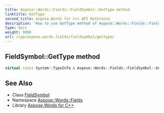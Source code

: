 ```yaml
---
title: Aspose::Words::Fields::FieldSymbol::GetType method
linktitle: GetType
second_title: Aspose.Words for C++ API Reference
description: 'How to use GetType method of Aspose::Words::Fields::FieldSymbol class in C++.'
type: docs
weight: 9000
url: /cpp/aspose.words.fields/fieldsymbol/gettype/
---
```

## FieldSymbol::GetType method




```cpp
virtual const System::TypeInfo & Aspose::Words::Fields::FieldSymbol::GetType() const override
```

## See Also

* Class [FieldSymbol](../)
* Namespace [Aspose::Words::Fields](../../)
* Library [Aspose.Words for C++](../../../)
